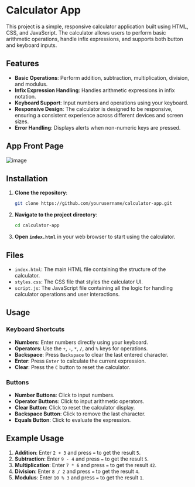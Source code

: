 # Calculator App

This project is a simple, responsive calculator application built using HTML, CSS, and JavaScript. The calculator allows users to perform basic arithmetic operations, handle infix expressions, and supports both button and keyboard inputs.

## Features

- **Basic Operations**: Perform addition, subtraction, multiplication, division, and modulus.
- **Infix Expression Handling**: Handles arithmetic expressions in infix notation.
- **Keyboard Support**: Input numbers and operations using your keyboard.
- **Responsive Design**: The calculator is designed to be responsive, ensuring a consistent experience across different devices and screen sizes.
- **Error Handling**: Displays alerts when non-numeric keys are pressed.

## App Front Page

![image](https://github.com/user-attachments/assets/e0b0fba8-99ce-428b-83fc-afb4d141f1d5)


## Installation

1. **Clone the repository**:
    ```bash
    git clone https://github.com/yourusername/calculator-app.git
    ```

2. **Navigate to the project directory**:
    ```bash
    cd calculator-app
    ```

3. **Open `index.html`** in your web browser to start using the calculator.

## Files

- `index.html`: The main HTML file containing the structure of the calculator.
- `styles.css`: The CSS file that styles the calculator UI.
- `script.js`: The JavaScript file containing all the logic for handling calculator operations and user interactions.

## Usage

### Keyboard Shortcuts
- **Numbers**: Enter numbers directly using your keyboard.
- **Operators**: Use the `+`, `-`, `*`, `/`, and `%` keys for operations.
- **Backspace**: Press `Backspace` to clear the last entered character.
- **Enter**: Press `Enter` to calculate the current expression.
- **Clear**: Press the `C` button to reset the calculator.

### Buttons
- **Number Buttons**: Click to input numbers.
- **Operator Buttons**: Click to input arithmetic operators.
- **Clear Button**: Click to reset the calculator display.
- **Backspace Button**: Click to remove the last character.
- **Equals Button**: Click to evaluate the expression.

## Example Usage

1. **Addition**: Enter `2 + 3` and press `=` to get the result `5`.
2. **Subtraction**: Enter `9 - 4` and press `=` to get the result `5`.
3. **Multiplication**: Enter `7 * 6` and press `=` to get the result `42`.
4. **Division**: Enter `8 / 2` and press `=` to get the result `4`.
5. **Modulus**: Enter `10 % 3` and press `=` to get the result `1`.
